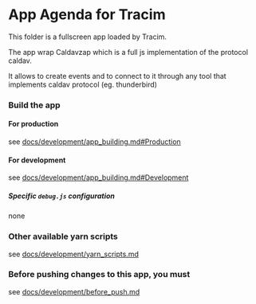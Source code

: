 App Agenda for Tracim
===================

This folder is a fullscreen app loaded by Tracim.

The app wrap Caldavzap which is a full js implementation of the protocol caldav.

It allows to create events and to connect to it through any tool that implements caldav protocol (eg. thunderbird)

### Build the app

#### For production

see [docs/development/app_building.md#Production](/docs/development/app_building.md#production)

#### For development

see [docs/development/app_building.md#Development](/docs/development/app_building.md#development)

##### Specific `debug.js` configuration
none

### Other available yarn scripts

see [docs/development/yarn_scripts.md](/docs/development/yarn_scripts.md)

### Before pushing changes to this app, you must

see [docs/development/before_push.md](/docs/development/before_push.md)
